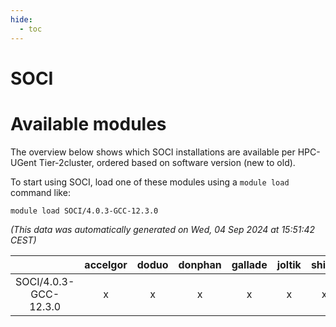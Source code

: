```yaml
---
hide:
  - toc
---
```


SOCI
====

# Available modules


The overview below shows which SOCI installations are available per HPC-UGent Tier-2cluster, ordered based on software version (new to old).

To start using SOCI, load one of these modules using a `module load` command like:

```shell
module load SOCI/4.0.3-GCC-12.3.0
```

*(This data was automatically generated on Wed, 04 Sep 2024 at 15:51:42 CEST)*  

| |accelgor|doduo|donphan|gallade|joltik|shinx|skitty|
| :---: | :---: | :---: | :---: | :---: | :---: | :---: | :---: |
|SOCI/4.0.3-GCC-12.3.0|x|x|x|x|x|x|x|
